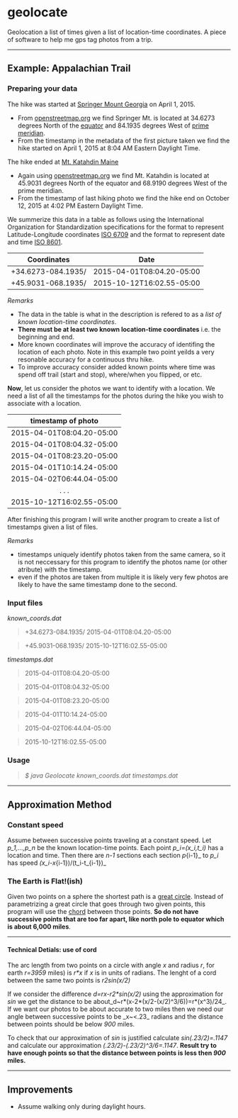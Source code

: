 # geolocate
Geolocation a list of times given a list of location-time coordinates. A piece of software to help me gps tag photos from a trip.

---
## Example: Appalachian Trail
### Preparing your data
The hike was started at [Springer Mount Georgia](http://www.openstreetmap.org/node/358771759) on April 1, 2015.

* From [openstreetmap.org](http://www.openstreetmap.org/#map=3/27.45/-21.62) we find Springer Mt. is located at 34.6273 degrees North of the [equator](https://en.wikipedia.org/wiki/Equator) and 84.1935 degrees West of [prime meridian](https://en.wikipedia.org/wiki/Prime_meridian).
* From the timestamp in the metadata of the first picture taken we find the hike started on April 1, 2015 at 8:04 AM Eastern Daylight Time.

The hike ended at [Mt. Katahdin Maine](http://www.openstreetmap.org/node/358226210)
* Again using [openstreetmap.org](http://www.openstreetmap.org/#map=3/27.45/-21.62) we find Mt. Katahdin is located at 45.9031 degrees North of the equator and 68.9190 degrees West of the prime meridian.
* From the timestamp of last hiking photo we find the hike end on October 12, 2015 at 4:02 PM Eastern Daylight Time.

We summerize this data in a table as follows using the International Organization for Standardization specifications for the format to represent Latitude-Longitude coordinates [ISO 6709](https://www.w3.org/2005/Incubator/geo/Wiki/LatitudeLongitudeAltitude.html) and the format to represent date and time [ISO 8601](https://www.w3.org/TR/NOTE-datetime).

| Coordinates | Date  |
| --- | --- |
| +34.6273-084.1935/ | 2015-04-01T08:04.20-05:00 |
| +45.9031-068.1935/ | 2015-10-12T16:02.55-05:00 |

_Remarks_
* The data in the table is what in the description is refered to as a _list of known location-time coordinates_.
* **There must be at least two known location-time coordinates** i.e. the beginning and end.
* More known coordinates will improve the accuracy of identifing the location of each photo. Note in this example two point yeilds a very resonable accuracy for a continuous thru hike.
* To improve accuracy consider added known points where time was spend off trail (start and stop), where/when you flipped, or etc.

**Now**, let us consider the photos we want to identify with a location.
We need a list of all the timestamps for the photos during the hike you wish to associate with a location.

| timestamp of photo |
|:---:|
| 2015-04-01T08:04.20-05:00 |
| 2015-04-01T08:04.32-05:00 |
| 2015-04-01T08:23.20-05:00 |
| 2015-04-01T10:14.24-05:00 |
| 2015-04-02T06:44.04-05:00 |
| . . . |
| 2015-10-12T16:02.55-05:00 |

After finishing this program I will write another program to create a list of timestamps given a list of files.

_Remarks_
* timestamps uniquely identify photos taken from the same camera, so it is not neccessary for this program to identify the photos name (or other atribute) with the timestamp.
* even if the photos are taken from multiple it is likely very few photos are likely to have the same timestamp done to the second.

### Input files

_known_coords.dat_
> +34.6273-084.1935/ 2015-04-01T08:04.20-05:00

> +45.9031-068.1935/ 2015-10-12T16:02.55-05:00

_timestamps.dat_
> 2015-04-01T08:04.20-05:00

> 2015-04-01T08:04.32-05:00

> 2015-04-01T08:23.20-05:00

> 2015-04-01T10:14.24-05:00

> 2015-04-02T06:44.04-05:00

> 2015-10-12T16:02.55-05:00


### Usage
>_$ java Geolocate known_coords.dat timestamps.dat_

---
## Approximation Method
### Constant speed
Assume between successive points traveling at a constant speed. Let _p_1,...,p_n_ be the
known location-time points. Each point _p_i=(x_i,t_i)_ has a location and time. Then there are _n-1_ sections each section _p_{i-1}_ to _p_i_ has speed _(x_i-x_{i-1})/(t_i-t_{i-1})_

### The Earth is Flat!(ish)
Given two points on a sphere the shortest path is a [great circle](https://en.wikipedia.org/wiki/Great_circle). Instead of parametrizing a great circle that goes through two given points, this program will use the [chord](https://en.wikipedia.org/wiki/Chord_(geometry)) between those points. **So do not have successive points that are too far apart, like north pole to equator which is about 6,000 miles**.

---
#### Technical Detials: use of cord
The arc length from two points on a circle with angle _x_ and radius _r_, for earth _r=3959_ miles) is _r*x_ if _x_ is in units of
radians.
The lenght of a cord between the same two points is _r*2*sin(x/2)_

If we consider the difference _d=r*x-r*2*sin(x/2)_ using the approximation for _sin_ we get the distance to be about_d~r*(x-2*(x/2-(x/2)^3/6))=r*(x^3)/24_. If we want
our photos to be about accurate to two miles then we need our angle between successive points to be
_x~<.23_ radians and the distance between points should be below _900_ miles. 

To check that our approximation of _sin_ is justified calculate _sin(.23/2)=.1147_ and calculate our approximation _(.23/2)-(.23/2)^3/6=.1147_. 
**Result try to have enough points so that
the distance between points is less then _900_ miles.**

---
## Improvements
* Assume walking only during daylight hours.
